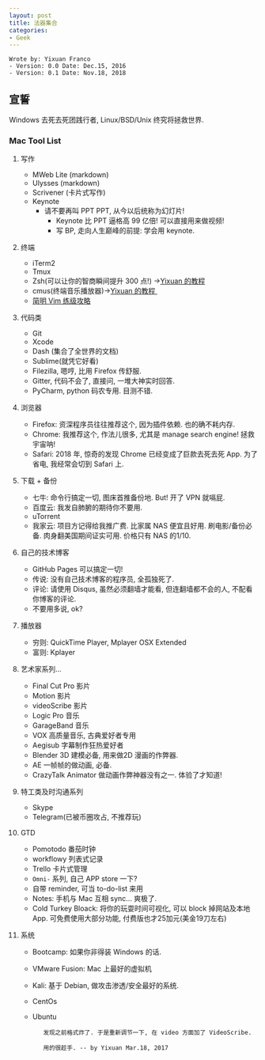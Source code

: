 ```yaml
---
layout: post
title: 法器集合
categories:
- Geek
---
```


	Wrote by: Yixuan Franco
	- Version: 0.0 Date: Dec.15, 2016
	- Version: 0.1 Date: Nov.18, 2018


## 宣誓
Windows 去死去死团践行者, Linux/BSD/Unix 终究将拯救世界. 


### Mac Tool List

1.  写作
	* MWeb Lite (markdown)
	* Ulysses (markdown)
	* Scrivener (卡片式写作)
	* Keynote
		* 请不要再叫 PPT PPT, 从今以后统称为幻灯片! 
			* Keynote 比 PPT 逼格高 99 亿倍! 可以直接用来做视频!
			* 写 BP, 走向人生巅峰的前提: 学会用 keynote.

2. 终端
	* iTerm2 
	* Tmux
	* Zsh(可以让你的智商瞬间提升 300 点!) →[Yixuan 的教程][1]  
	* cmus(终端音乐播放器)→[Yixuan 的教程 ][2] 
	* [简明 Vim 练级攻略][3]

3. 代码类
	* Git 
	* Xcode
	* Dash (集合了全世界的文档)
	* Sublime(就凭它好看)
	* Filezilla, 嗯哼, 比用 Firefox 传舒服.
	* Gitter, 代码不会了, 直接问, 一堆大神实时回答.
	* PyCharm, python 码农专用. 目测不错.

4. 浏览器
	* Firefox: 资深程序员往往推荐这个, 因为插件依赖. 也的确不耗内存.
	* Chrome: 我推荐这个, 作法儿很多, 尤其是 manage search engine! 拯救宇宙呐!
	* Safari: 2018 年, 惊奇的发现 Chrome 已经变成了巨款去死去死 App. 为了省电, 我经常会切到 Safari 上.  

5. 下载 + 备份
	* 七牛: 命令行搞定一切, 图床首推备份地. But! 开了 VPN 就嗝屁.
	* 百度云: 我发自肺腑的期待你不要用.   
	* uTorrent
	* 我家云: 项目方记得给我推广费. 比家属 NAS 便宜且好用. 刷电影/备份必备. 肉身翻美国期间证实可用. 价格只有 NAS 的1/10. 

6. 自己的技术博客
	* GitHub Pages 可以搞定一切!
	* 传说: 没有自己技术博客的程序员, 全孤独死了. 
	* 评论: 请使用 Disqus, 虽然必须翻墙才能看, 但连翻墙都不会的人, 不配看你博客的评论.
	* 不要用多说, ok? 

7. 播放器
	* 穷则: QuickTime Player, Mplayer OSX Extended
	* 富则: Kplayer

8. 艺术家系列...
	* Final Cut Pro 影片
	* Motion 影片
	* videoScribe 影片
	* Logic Pro 音乐
	* GarageBand 音乐
	* VOX 高质量音乐, 古典爱好者专用
	* Aegisub 字幕制作狂热爱好者
	* Blender 3D 建模必备, 用来做2D 漫画的作弊器. 
	* AE 一帧帧的做动画, 必备. 
	* CrazyTalk Animator 做动画作弊神器没有之一. 体验了才知道!          

9. 特工类及时沟通系列
	* Skype 
	* Telegram(已被币圈攻占, 不推荐玩)

10. GTD
	* Pomotodo 番茄时钟
	* workflowy 列表式记录
	* Trello 卡片式管理
	* `Omni-` 系列, 自己 APP store 一下?
	* 自带 reminder, 可当 to-do-list 来用 
	* Notes: 手机与 Mac 互相 sync... 爽极了.
	* Cold Turkey Bloack: 将你的玩耍时间可视化, 可以 block 掉网站及本地 App. 可免费使用大部分功能, 付费版也才25加元(美金19刀左右)

11. 系统
	* Bootcamp: 如果你非得装 Windows 的话.
	* VMware Fusion: Mac 上最好的虚拟机
	* Kali: 基于 Debian, 做攻击渗透/安全最好的系统.
	* CentOs
	* Ubuntu



	
	

             发现之前格式炸了. 于是重新调节一下, 在 video 方面加了 VideoScribe. 
	
             用的很趁手. -- by Yixuan Mar.18, 2017





[1]:	http://yixuan.li/geek/2016/11/24/ZSH/
[2]:	http://yixuan.li/geek/2016/04/20/moc/
[3]:	http://coolshell.cn/articles/5426.htm
